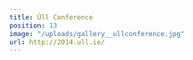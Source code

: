 ```yaml
---
title: Úll Conference
position: 13
image: "/uploads/gallery__ullconference.jpg"
url: http://2014.ull.ie/
---
```


